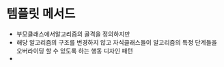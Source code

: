# 템플릿 메서드 
- 부모클래스에서알고리즘의 골격을 정의하지만 
- 해당 알고리즘의 구조를 변경하지 않고 자식클래스들이 알고리즘의 특정 단계들을 오버라이딩 할 수 있도록 하는 행동 디자인 패턴
- 